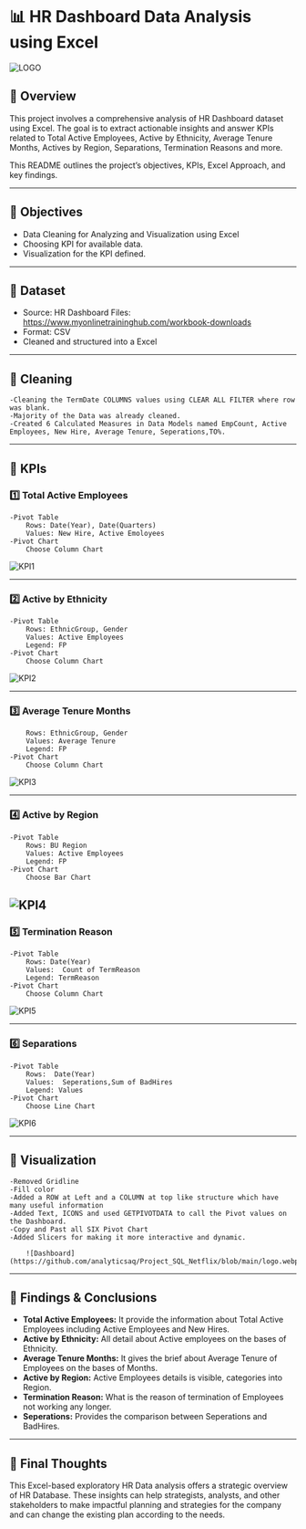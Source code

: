# 📊 HR Dashboard Data Analysis using Excel
![LOGO](https://github.com/analyticsaq/HR_DashBoard_Excel/blob/main/Logo.png)

## 📌 Overview

This project involves a comprehensive analysis of HR Dashboard dataset using Excel. The goal is to extract actionable insights and answer KPIs related to Total Active Employees, Active by Ethnicity, Average Tenure Months, Actives by Region, Separations, Termination Reasons and more.

This README outlines the project’s objectives, KPIs, Excel Approach, and key findings.

---

## 🎯 Objectives

- Data Cleaning for Analyzing and Visualization using Excel
- Choosing KPI for available data.
- Visualization for the KPI defined.

---

## 📁 Dataset

- Source: HR Dashboard Files: https://www.myonlinetraininghub.com/workbook-downloads
- Format: CSV
- Cleaned and structured into a Excel

---

## 🧱 Cleaning

```
-Cleaning the TermDate COLUMNS values using CLEAR ALL FILTER where row was blank.
-Majority of the Data was already cleaned.
-Created 6 Calculated Measures in Data Models named EmpCount, Active Employees, New Hire, Average Tenure, Seperations,TO%.

```

---

## 🧠 KPIs

### 1️⃣ Total Active Employees

```
-Pivot Table
	Rows: Date(Year), Date(Quarters)
	Values: New Hire, Active Emoloyees
-Pivot Chart
	Choose Column Chart

```
![KPI1](https://github.com/analyticsaq/HR_DashBoard_Excel/blob/main/KPI1.png)

---

### 2️⃣ Active by Ethnicity

```
-Pivot Table
	Rows: EthnicGroup, Gender
	Values: Active Employees
    Legend: FP
-Pivot Chart
	Choose Column Chart

```
![KPI2](https://github.com/analyticsaq/HR_DashBoard_Excel/blob/main/KPI2.png)

---

### 3️⃣ Average Tenure Months

```
	Rows: EthnicGroup, Gender
	Values: Average Tenure
    Legend: FP
-Pivot Chart
	Choose Column Chart

```
![KPI3](https://github.com/analyticsaq/HR_DashBoard_Excel/blob/main/KPI3.png)

---

### 4️⃣ Active by Region

```
-Pivot Table
	Rows: BU Region
	Values: Active Employees
    Legend: FP
-Pivot Chart
	Choose Bar Chart

```
![KPI4](https://github.com/analyticsaq/HR_DashBoard_Excel/blob/main/KPI4.png)
---

### 5️⃣ Termination Reason

```
-Pivot Table
	Rows: Date(Year)
	Values:  Count of TermReason
    Legend: TermReason
-Pivot Chart
	Choose Column Chart

```
![KPI5](https://github.com/analyticsaq/HR_DashBoard_Excel/blob/main/KPI5.png)

---

### 6️⃣ Separations

```
-Pivot Table
	Rows:  Date(Year)
	Values:  Seperations,Sum of BadHires
    Legend: Values
-Pivot Chart
	Choose Line Chart

```
![KPI6](https://github.com/analyticsaq/HR_DashBoard_Excel/blob/main/KPI6.png)

---


## 🎦 Visualization

```
-Removed Gridline
-Fill color
-Added a ROW at Left and a COLUMN at top like structure which have many useful information
-Added Text, ICONS and used GETPIVOTDATA to call the Pivot values on the Dashboard.
-Copy and Past all SIX Pivot Chart
-Added Slicers for making it more interactive and dynamic.

	![Dashboard](https://github.com/analyticsaq/Project_SQL_Netflix/blob/main/logo.webp)

```

---

## 📌 Findings & Conclusions

- **Total Active Employees:** It provide the information about Total Active Employees including Active Employees and New Hires.  
- **Active by Ethnicity:** All detail about Active employees on the bases of Ethnicity.
- **Average Tenure Months:** It gives the brief about Average Tenure of Employees on the bases of Months.
- **Active by Region:**  Active Employees details is visible, categories into Region.
- **Termination Reason:** What is the reason of termination of Employees not working any longer. 
- **Seperations:** Provides the comparison between Seperations and BadHires.

---

## 🚀 Final Thoughts

This Excel-based exploratory HR Data analysis offers a strategic overview of HR Database. These insights can help strategists, analysts, and other stakeholders to make impactful planning and strategies for the company and can change the existing plan according to the needs.
